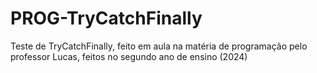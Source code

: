 # PROG-TryCatchFinally

Teste de TryCatchFinally, feito em aula na matéria de programação pelo professor Lucas, feitos no segundo ano de ensino (2024)

